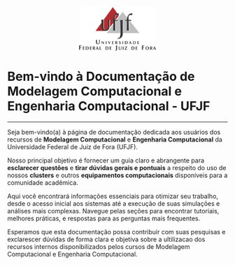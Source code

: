 <div align="center">
<img src="img/Logo_UFJF.png" alt=" " width="35%" >
</div>


# Bem-vindo à Documentação de Modelagem Computacional e Engenharia Computacional - UFJF 
---

Seja bem-vindo(a) à página de documentação dedicada aos usuários dos recursos de **Modelagem Computacional** e
**Engenharia Computacional** da Universidade Federal de Juiz de Fora (UFJF).

Nosso principal objetivo é fornecer um guia claro e abrangente para **esclarecer questões** 
e **tirar dúvidas gerais e pontuais** a respeito do uso de nossos **clusters** 
e outros **equipamentos computacionais** disponíveis para a comunidade acadêmica.

Aqui você encontrará informações essenciais para otimizar seu trabalho, desde o acesso inicial aos
sistemas até a execução de suas simulações e análises mais complexas. Navegue pelas seções para 
encontrar tutoriais, melhores práticas, e respostas para as perguntas mais frequentes.

Esperamos que esta documentação possa contribuir com suas pesquisas e exclarescer dúvidas de forma clara e objetiva
sobre a ultilizacao dos recursos internos disponibilizados pelos cursos de Modelagem Computacional e Engenharia Computacional.


	
